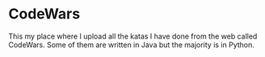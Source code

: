 # CodeWars
This my place where I upload all the katas I have done from the web called CodeWars. Some of them are written in Java but the majority is in Python.
